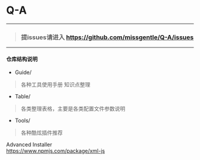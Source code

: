 # Q-A

------------------------

> ### **提issues请进入  https://github.com/missgentle/Q-A/issues**

------------------------

#### 仓库结构说明

* Guide/
> 各种工具使用手册
> 知识点整理

* Table/
> 各类整理表格，主要是各类配置文件参数说明

* Tools/
> 各种酷炫插件推荐


Advanced Installer     
https://www.npmjs.com/package/xml-js
